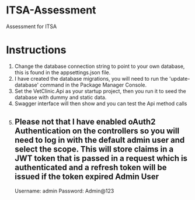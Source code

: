 # ITSA-Assessment
Assessment for ITSA

# Instructions

1. Change the database connection string to point to your own database, this is found in the appsettings.json file.
2. I have created the database migrations, you will need to run the 'update-database' command in the Package Manager Console.
3. Set the VetClinic.Api as your startup project, then you run it to seed the database with dummy and static data. 
4. Swagger interface will then show and you can test the Api method calls
5. Please not that I have enabled oAuth2 Authentication on the controllers so you will need to log in with the default admin user and select the scope.
   This will store claims in a JWT token that is passed in a request which is authenticated and a refresh token will be issued if the token expired
   Admin User
   ----------
   Username: admin
   Password: Admin@123
